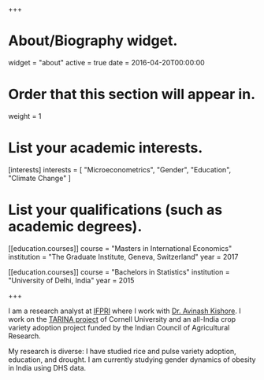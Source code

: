 +++
# About/Biography widget.
widget = "about"
active = true
date = 2016-04-20T00:00:00

# Order that this section will appear in.
weight = 1

# List your academic interests.
[interests]
  interests = [
    "Microeconometrics",
    "Gender",
    "Education",
    "Climate Change"
  ]

# List your qualifications (such as academic degrees).

[[education.courses]]
  course = "Masters in International Economics"
  institution = "The Graduate Institute, Geneva, Switzerland"
  year = 2017

[[education.courses]]
  course = "Bachelors in Statistics"
  institution = "University of Delhi, India"
  year = 2015
 
+++

I am a research analyst at <a href="http://www.ifpri.org/">IFPRI</a> where I work with <a href="http://www.ifpri.org/profile/avinash-kishore">Dr. Avinash Kishore</a>. I work on the <a href="https://tarina.tci.cornell.edu/">TARINA project</a> of Cornell University and an all-India crop variety adoption project funded by the Indian Council of Agricultural Research. 

My research is diverse: I have studied rice and pulse variety adoption, education, and drought. I am currently  studying gender dynamics of obesity in India using DHS data.
